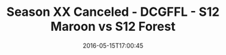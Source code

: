 ---
title: Season XX Canceled - DCGFFL - S12 Maroon vs S12 Forest
teams-score:
- team: _teams/s12-maroon.md
  score:
- team: _teams/s12-forest.md
  score: 38
mvp: ''
game-ball: ''
sportsperson: ''
season: 12
week:
date: '2016-05-15T17:00:45'
pageid: season-12-playoffs-may-15-2016-4180-vs-4179
---